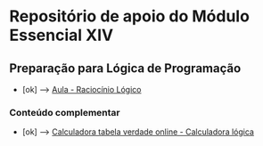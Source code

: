 # Repositório de apoio do Módulo Essencial XIV
  
## Preparação para Lógica de Programação

- [ok] -->  [Aula - Raciocínio Lógico](https://www.youtube.com/watch?v=SMI-J34z8Qs)

### Conteúdo complementar

- [ok] --> [Calculadora tabela verdade online - Calculadora lógica](https://calculode.com.br/calculadora-tabela-verdade-online-calculadora-logica/)
